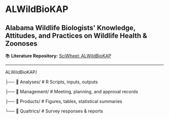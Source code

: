 # ALWildBioKAP 
## **Alabama Wildlife Biologists' Knowledge, Attitudes, and Practices on Wildlife Health & Zoonoses**  

📚 **Literature Repository:** [SciWheel: ALWildBioKAP](https://sciwheel.com/work/#/items?collection=970339) 

---

ALWildBioKAP/

├── 📂 Analyses/      # R Scripts, inputs, outputs

├── 📂 Management/    # Meeting, planning, and approval records

├── 📂 Products/      # Figures, tables, statistical summaries

└── 📂 Qualtrics/     # Survey responses & reports

